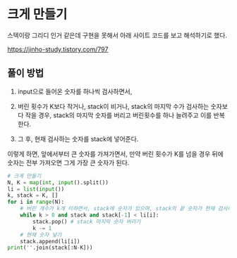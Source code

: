 # 크게 만들기

스텍이랑 그리디 인거 같은데 구현을 못해서 아래 사이트 코드를 보고 해석하기로 했다.

https://jinho-study.tistory.com/797



## 풀이 방법

1. input으로 들어온 숫자를 하나씩 검사하면서,

2. 버린 횟수가 K보다 작거나, stack이 비거나, stack의 마지막 수가 검사하는 숫자보다 작을 경우, stack의 마지막 숫자를 버리고 버린횟수를 하나 늘려주고 이를 반복한다.

3. 그 후, 현재 검사하는 숫자를 stack에 넣어준다.



이렇게 하면, 앞에서부터 큰 숫자를 가져가면서, 만약 버린 횟수가 K를 넘을 경우 뒤에 숫자는 전부 가져오면 그게 가장 큰 숫자가 된다.

```python
# 크게 만들기
N, K = map(int, input().split())
li = list(input())
k, stack = K, []
for i in range(N):
    # 버린 개수가 k개 이하면서, stack에 숫자가 있으며, stack의 끝 숫자가 현재 검사하는 숫자보다 작다면
    while k > 0 and stack and stack[-1] < li[i]:
        stack.pop() # stack 마지막 숫자 버리기
        k -= 1
    # 현재 숫자 넣기
    stack.append(li[i])
print(''.join(stack[:N-K]))
```



